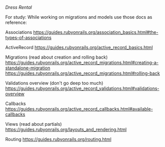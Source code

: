   *Dress Rental*

For study:
While working on migrations and models use those docs as reference:

Associations
https://guides.rubyonrails.org/association_basics.html#the-types-of-associations

ActiveRecord
https://guides.rubyonrails.org/active_record_basics.html

Migrations (read about creation and rolling back)
https://guides.rubyonrails.org/active_record_migrations.html#creating-a-standalone-migration
https://guides.rubyonrails.org/active_record_migrations.html#rolling-back

Validations overview (don't go deep too much)
https://guides.rubyonrails.org/active_record_validations.html#validations-overview

Callbacks 
https://guides.rubyonrails.org/active_record_callbacks.html#available-callbacks

Views (read about partials)
https://guides.rubyonrails.org/layouts_and_rendering.html

Routing
https://guides.rubyonrails.org/routing.html
